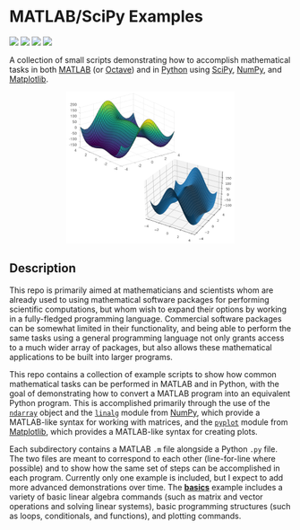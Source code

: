 # MATLAB/SciPy Examples

<a href="https://github.com/adam-rumpf/matlab-scipy-examples/search?type=code"><img src="https://img.shields.io/badge/languages-matlab | python-blue"/></a> <a href="https://github.com/adam-rumpf/matlab-scipy-examples/releases"><img src="https://img.shields.io/github/v/tag/adam-rumpf/matlab-scipy-examples"/></a> <a href="https://github.com/adam-rumpf/matlab-scipy-examples/blob/master/LICENSE"><img src="https://img.shields.io/github/license/adam-rumpf/matlab-scipy-examples"/></a> <a href="https://github.com/adam-rumpf/matlab-scipy-examples/commits/main"><img src="https://img.shields.io/maintenance/yes/2022"/></a>

A collection of small scripts demonstrating how to accomplish mathematical tasks in both [MATLAB](https://www.mathworks.com/products/matlab.html) (or [Octave](https://www.gnu.org/software/octave/index)) and in [Python](https://www.python.org/) using [SciPy](https://scipy.org/), [NumPy](https://numpy.org/), and [Matplotlib](https://matplotlib.org/).

<p align="center"><img src="img/basics_cover.png" width="300px" title="Basic 3D plot demo." /></p>

## Description

This repo is primarily aimed at mathematicians and scientists whom are already used to using mathematical software packages for performing scientific computations, but whom wish to expand their options by working in a fully-fledged programming language. Commercial software packages can be somewhat limited in their functionality, and being able to perform the same tasks using a general programming language not only grants access to a much wider array of packages, but also allows these mathematical applications to be built into larger programs.

This repo contains a collection of example scripts to show how common mathematical tasks can be performed in MATLAB and in Python, with the goal of demonstrating how to convert a MATLAB program into an equivalent Python program. This is accomplished primarily through the use of the [`ndarray`](https://numpy.org/doc/stable/reference/generated/numpy.ndarray.html) object and the [`linalg`](https://numpy.org/doc/stable/reference/routines.linalg.html) module from [NumPy](https://numpy.org/), which provide a MATLAB-like syntax for working with matrices, and the [`pyplot`](https://matplotlib.org/stable/api/_as_gen/matplotlib.pyplot.html) module from [Matplotlib](https://matplotlib.org/), which provides a MATLAB-like syntax for creating plots.

Each subdirectory contains a MATLAB `.m` file alongside a Python `.py` file. The two files are meant to correspond to each other (line-for-line where possible) and to show how the same set of steps can be accomplished in each program. Currently only one example is included, but I expect to add more advanced demonstrations over time. The [**basics**](https://github.com/adam-rumpf/matlab-scipy-examples/tree/main/basics) example includes a variety of basic linear algebra commands (such as matrix and vector operations and solving linear systems), basic programming structures (such as loops, conditionals, and functions), and plotting commands.
